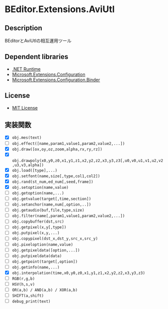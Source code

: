 # BEditor.Extensions.AviUtl

## Description

BEditorとAviUtlの相互運用ツール

## Dependent libraries
* [.NET Runtime](https://github.com/dotnet/runtime)
* [Microsoft.Extensions.Configuration](https://github.com/dotnet/runtime)
* [Microsoft.Extensions.Configuration.Binder](https://github.com/dotnet/runtime)

## License

* [MIT License](https://github.com/b-editor/BEditor/blob/main/LICENSE)

## 実装関数
* [x] `obj.mes(text)`
* [ ] `obj.effect([name,param1,value1,param2,value2,...])`
* [x] `obj.draw([ox,oy,oz,zoom,alpha,rx,ry,rz])`
* [x] `obj.drawpoly(x0,y0,z0,x1,y1,z1,x2,y2,z2,x3,y3,z3[,u0,v0,u1,v1,u2,v2,u3,v3,alpha])`
* [x] `obj.load([type],...)`
* [x] `obj.setfont(name,size[,type,col1,col2])`
* [x] `obj.rand(st_num,ed_num[,seed,frame])`
* [x] `obj.setoption(name,value)`
* [ ] `obj.getoption(name,...)`
* [ ] `obj.getvalue(target[,time,section])`
* [ ] `obj.setanchor(name,num[,option,..])`
* [ ] `obj.getaudio(buf,file,type,size)`
* [ ] `obj.filter(name[,param1,value1,param2,value2,...])`
* [ ] `obj.copybuffer(dst,src)`
* [ ] `obj.getpixel(x,y[,type])`
* [ ] `obj.putpixel(x,y,...)`
* [ ] `obj.copypixel(dst_x,dst_y,src_x,src_y)`
* [ ] `obj.pixeloption(name,value)`
* [ ] `obj.getpixeldata([option,...])`
* [ ] `obj.putpixeldata(data)`
* [ ] `obj.getpoint(target[,option])`
* [ ] `obj.getinfo(name,...)`
* [x] `obj.interpolation(time,x0,y0,z0,x1,y1,z1,x2,y2,z2,x3,y3,z3)`
* [ ] `RGB(r,g,b)`
* [ ] `HSV(h,s,v)`
* [ ] `OR(a,b) / AND(a,b) / XOR(a,b)`
* [ ] `SHIFT(a,shift)`
* [ ] `debug_print(text)`